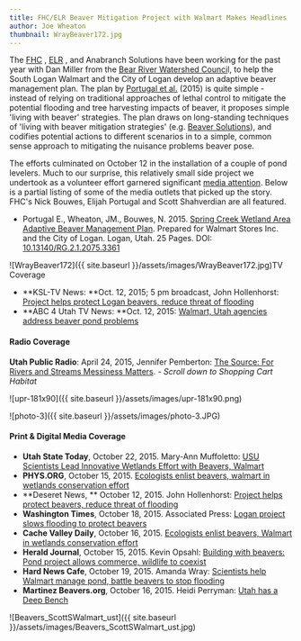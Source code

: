 ```yaml
---
title: FHC/ELR Beaver Mitigation Project with Walmart Makes Headlines
author: Joe Wheaton
thumbnail: WrayBeaver172.jpg
---
```


The [FHC](http://etal.joewheaton.org/a/joewheaton.org/et-al/) , [ELR](http://ecologicalresearch.net/) , and Anabranch Solutions have been working for the past year with Dan Miller from the [Bear River Watershed Counci](http://www.brwcouncil.org/)l, to help the South Logan Walmart and the City of Logan develop an adaptive beaver management plan.  The plan by [Portugal et al.](https://www.researchgate.net/publication/283326474_Spring_Creek_Wetland_Area_Adaptive_Beaver_Management_Plan) (2015) is quite simple - instead of relying on traditional approaches of lethal control to mitigate the potential flooding and tree harvesting impacts of beaver, it proposes simple 'living with beaver' strategies.  The plan draws on long-standing techniques of 'living with beaver mitigation strategies' (e.g. [Beaver Solutions](http://beaversolutions.com/)), and codifies potential actions to different scenarios in to a simple, common sense approach to mitigating the nuisance problems beaver pose.

The efforts culminated on October 12 in the installation of a couple of pond levelers. Much to our surprise, this relatively small side project we undertook as a volunteer effort garnered significant [media attention](https://www.usu.edu/today/index.cfm?id=55215). Below is a partial listing of some of the media outlets that picked up the story. FHC's Nick Bouwes, Elijah Portugal and Scott Shahverdian are all featured. 

- Portugal E., Wheaton, JM., Bouwes, N. 2015. [Spring Creek Wetland Area Adaptive Beaver Management Plan](https://www.researchgate.net/publication/283326474_Spring_Creek_Wetland_Area_Adaptive_Beaver_Management_Plan). Prepared for Walmart Stores Inc. and the City of Logan. Logan, Utah. 25 Pages. DOI: [10.13140/RG.2.1.2075.3361](javascript:void(0);)


![WrayBeaver172]({{ site.baseurl }}/assets/images/WrayBeaver172.jpg)TV Coverage

- **KSL-TV News: **Oct. 12, 2015; 5 pm broadcast, John Hollenhorst:  [Project helps protect Logan beavers, reduce threat of flooding](http://www.ksl.com/?sid=36922349&nid=148&title=project-helps-protect-logan-beavers-reduce-threat-of-flooding&s_cid=queue-25)
- **ABC 4 Utah TV News: **Oct. 12, 2015: [Walmart, Utah agencies address beaver pond problems](http://www.good4utah.com/news/local-news/walmart-utah-agencies-address-beaver-pond-problems)

#### Radio Coverage

**Utah Public Radio**: April 24, 2015, Jennifer Pemberton: [The Source: For Rivers and Streams Messiness Matters](http://upr.org/post/source-rivers-and-streams-messiness-matters). *- Scroll down to Shopping Cart Habitat*

![upr-181x90]({{ site.baseurl }}/assets/images/upr-181x90.png)

![photo-3]({{ site.baseurl }}/assets/images/photo-3.JPG)

#### Print & Digital Media Coverage

- **Utah State Today**, October 22, 2015. Mary-Ann Muffoletto: [USU Scientists Lead Innovative Wetlands Effort with Beavers, Walmart](https://www.usu.edu/today/index.cfm?id=55215)
- **PHYS.ORG**, October 15, 2015. [Ecologists enlist beavers, walmart in wetlands conservation effort](http://phys.org/news/2015-10-ecologists-beavers-walmart-wetlands-effort.html)
- **Deseret News, ** October 12, 2015. John Hollenhorst:  [Project helps protect beavers, reduce threat of flooding](http://www.deseretnews.com/article/865638886/Project-helps-protect-beavers-reduce-threat-of-flooding.html?pg=all)
- **Washington Times**, October 18, 2015. Associated Press: [Logan project slows flooding to protect beavers](http://m.washingtontimes.com/news/2015/oct/18/logan-project-slows-flooding-to-protect-beavers/)
- **Cache Valley Daily**,  October 16, 2015. [Ecologists enlist beavers, Walmart in wetlands conservation effort](http://www.cachevalleydaily.com/news/local/article_86f35574-73d4-11e5-af4f-23191e0e7205.html)
- **Herald Journal**, October 15, 2015. Kevin Opsahl:  [Building with beavers: Pond project allows commerce, wildlife to coexist](http://news.hjnews.com/allaccess/building-with-beavers-pond-project-allows-commerce-wildlife-to-coexist/article_506a3a65-1fd9-5cc0-b1e2-47e821a806f8.html)
- **Hard News Cafe**, October 19, 2015. Amanda Wray: [Scientists help Walmart manage pond, battle beavers to stop flooding](http://hardnewscafe.usu.edu/?p=10835)
- **Martinez Beavers.org**, October 16, 2015. Heidi Perryman: [Utah has a Deep Bench](http://www.martinezbeavers.org/wordpress/2015/10/16/utah-has-a-deep-bench/)

![Beavers_ScottSWalmart_ust]({{ site.baseurl }}/assets/images/Beavers_ScottSWalmart_ust.jpg)